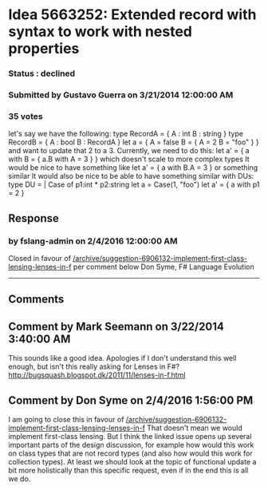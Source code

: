 # Idea 5663252: Extended record with syntax to work with nested properties #

### Status : declined

### Submitted by Gustavo Guerra on 3/21/2014 12:00:00 AM

### 35 votes

let's say we have the following:
type RecordA =
{ A : int
B : string }
type RecordB =
{ A : bool
B : RecordA }
let a = { A = false
B = { A = 2
B = "foo" } }
and want to update that 2 to a 3.
Currently, we need to do this:
let a' = { a with B = { a.B with A = 3 } }
which doesn't scale to more complex types
It would be nice to have something like
let a' = { a with B.A = 3 }
or something similar
It would also be nice to be able to have something similar with DUs:
type DU =
| Case of p1:int * p2:string
let a = Case(1, "foo")
let a' = { a with p1 = 2 }



## Response 
### by fslang-admin on 2/4/2016 12:00:00 AM

Closed in favour of [/archive/suggestion-6906132-implement-first-class-lensing-lenses-in-f](/archive/suggestion-6906132-implement-first-class-lensing-lenses-in-f.md) per comment below
Don Syme, F# Language Evolution

------------------------
## Comments


## Comment by Mark Seemann on 3/22/2014 3:40:00 AM
This sounds like a good idea.
Apologies if I don't understand this well enough, but isn't this really asking for Lenses in F#? http://bugsquash.blogspot.dk/2011/11/lenses-in-f.html


## Comment by Don Syme on 2/4/2016 1:56:00 PM
I am going to close this in favour of [/archive/suggestion-6906132-implement-first-class-lensing-lenses-in-f](/archive/suggestion-6906132-implement-first-class-lensing-lenses-in-f.md)
That doesn't mean we would implement first-class lensing. But I think the linked issue opens up several important parts of the design discussion, for example how would this work on class types that are not record types (and also how would this work for collection types). At least we should look at the topic of functional update a bit more holistically than this specific request, even if in the end this is all we do.

